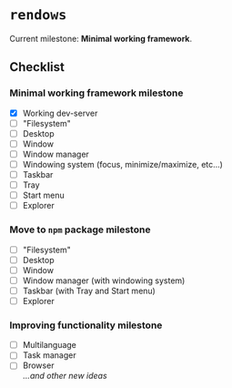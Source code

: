 # `rendows`

Current milestone: **Minimal working framework**.

## Checklist
### Minimal working framework milestone
- [x] Working dev-server
- [ ] "Filesystem"
- [ ] Desktop
- [ ] Window
- [ ] Window manager
- [ ] Windowing system (focus, minimize/maximize, etc...)
- [ ] Taskbar
- [ ] Tray
- [ ] Start menu
- [ ] Explorer

### Move to `npm` package milestone
- [ ] "Filesystem"
- [ ] Desktop
- [ ] Window
- [ ] Window manager (with windowing system)
- [ ] Taskbar (with Tray and Start menu)
- [ ] Explorer

### Improving functionality milestone
- [ ] Multilanguage
- [ ] Task manager
- [ ] Browser  
*...and other new ideas*